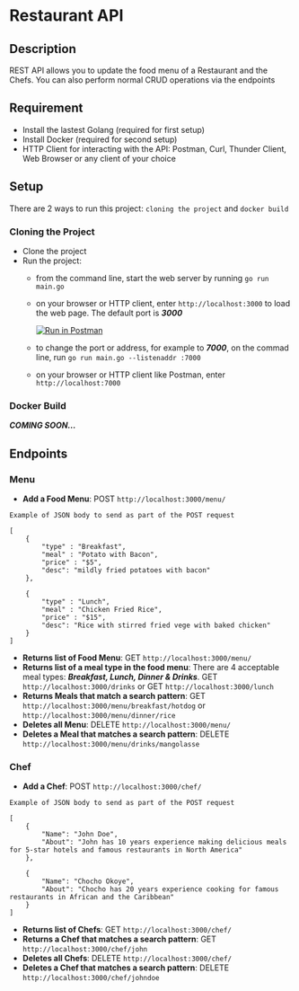 # Restaurant API
## Description
REST API allows you to update the food menu of a Restaurant and the Chefs. You can also perform normal CRUD operations via the endpoints

## Requirement
- Install the lastest Golang (required for first setup)
- Install Docker (required for second setup)
- HTTP Client for interacting with the API: Postman, Curl, Thunder Client, Web Browser or any client of your choice

## Setup
There are 2 ways to run this project: `cloning the project` and `docker build`

### Cloning the Project
- Clone the project
- Run the project: 
    - from the command line, start the web server by running `go run main.go`
    - on your browser or HTTP client, enter `http://localhost:3000` to load the web page. The default port is ***3000***

        [![Run in Postman](https://run.pstmn.io/button.svg)](https://app.getpostman.com/run-collection/25499133-d07cee34-4e11-4ae7-ad33-643cd9a6e3b5?action=collection%2Ffork&source=rip_markdown&collection-url=entityId%3D25499133-d07cee34-4e11-4ae7-ad33-643cd9a6e3b5%26entityType%3Dcollection%26workspaceId%3D6089f5e4-d1b8-4a4c-ba19-c5bec8f7facc)

    - to change the port or address, for example to ***7000***, on the commad line, run `go run main.go --listenaddr :7000`
    - on your browser or HTTP client like Postman, enter `http://localhost:7000` 

### Docker Build
***COMING SOON...***

## Endpoints
### Menu
- **Add a Food Menu**: POST `http://localhost:3000/menu/`
~~~
Example of JSON body to send as part of the POST request

[
    {
        "type" : "Breakfast",
        "meal" : "Potato with Bacon",
        "price" : "$5",
        "desc": "mildly fried potatoes with bacon"
    },  

    {
        "type" : "Lunch",
        "meal" : "Chicken Fried Rice",
        "price" : "$15",
        "desc": "Rice with stirred fried vege with baked chicken"
    }
]
~~~
- **Returns list of Food Menu**: GET `http://localhost:3000/menu/`
- **Returns list of a meal type in the food menu**: There are 4 acceptable meal types: ***Breakfast, Lunch, Dinner & Drinks***.
GET `http://localhost:3000/drinks` or GET `http://localhost:3000/lunch`
- **Returns Meals that match a search pattern**: GET `http://localhost:3000/menu/breakfast/hotdog` or `http://localhost:3000/menu/dinner/rice`
- **Deletes all Menu**: DELETE `http://localhost:3000/menu/`
- **Deletes a Meal that matches a search pattern**: DELETE `http://localhost:3000/menu/drinks/mangolasse`

### Chef
- **Add a Chef**: POST `http://localhost:3000/chef/`
~~~
Example of JSON body to send as part of the POST request

[
    {
        "Name": "John Doe",
        "About": "John has 10 years experience making delicious meals for 5-star hotels and famous restaurants in North America"
    },

    {
        "Name": "Chocho Okoye",
        "About": "Chocho has 20 years experience cooking for famous restaurants in African and the Caribbean"
    }
]
~~~
- **Returns list of Chefs**: GET `http://localhost:3000/chef/`
- **Returns a Chef that matches a search pattern**: GET `http://localhost:3000/chef/john`
- **Deletes all Chefs**: DELETE `http://localhost:3000/chef/`
- **Deletes a Chef that matches a search pattern**: DELETE `http://localhost:3000/chef/johndoe`
